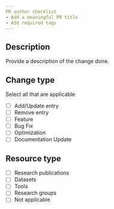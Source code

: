 ```yaml
---
PR author checklist
- Add a meaningful PR title
- Add required tags
---
```

## Description 
Provide a description of the change done.

## Change type
Select all that are applicable

- [ ] Add/Update entry
- [ ] Remove entry
- [ ] Feature
- [ ] Bug Fix
- [ ] Optimization
- [ ] Documentation Update

## Resource type 

- [ ] Research publications
- [ ] Datasets
- [ ] Tools
- [ ] Research groups
- [ ] Not applicable
